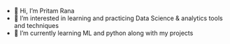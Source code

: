 - 👋 Hi, I’m Pritam Rana
- 👀 I’m interested in learning and practicing Data Science & analytics tools and techniques 
- 🌱 I’m currently learning ML and python along with my projects

<!---
pritam421/pritam421 is a ✨ special ✨ repository because its `README.md` (this file) appears on your GitHub profile.
You can click the Preview link to take a look at your changes.
--->
